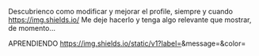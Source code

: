 Descubrienco como modificar y mejorar el profile, siempre y cuando
https://img.shields.io/
Me deje hacerlo y tenga algo relevante que mostrar, de momento...

APRENDIENDO
https://img.shields.io/static/v1?label=<LABEL>&message=<MESSAGE>&color=<COLOR>

<!--
**vsolgar/vsolgar** is a ✨ _special_ ✨ repository because its `README.md` (this file) appears on your GitHub profile.

Here are some ideas to get you started:

- 🔭 I’m currently working on ...
- 🌱 I’m currently learning ...
- 👯 I’m looking to collaborate on ...
- 🤔 I’m looking for help with ...
- 💬 Ask me about ...
- 📫 How to reach me: ...
- 😄 Pronouns: ...
- ⚡ Fun fact: ...
-->
